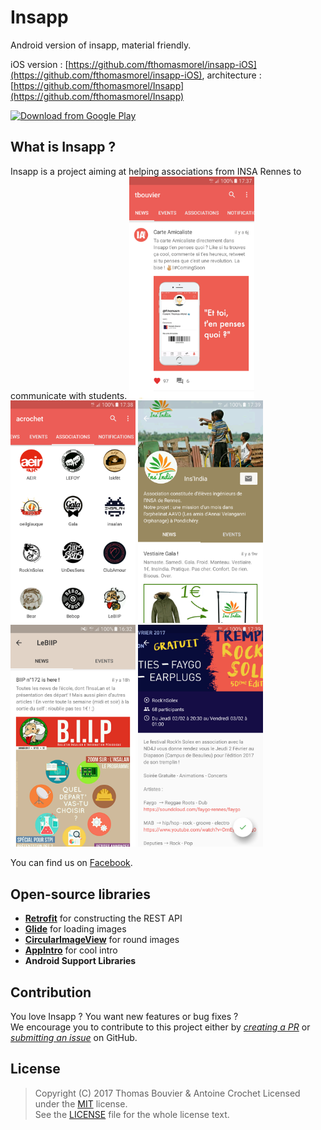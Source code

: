 # Insapp
Android version of insapp, material friendly.

iOS version : [https://github.com/fthomasmorel/insapp-iOS](https://github.com/fthomasmorel/insapp-iOS), architecture : [https://github.com/fthomasmorel/Insapp](https://github.com/fthomasmorel/Insapp)

[<img src="https://play.google.com/intl/en_us/badges/images/generic/en_badge_web_generic.png" 
      alt="Download from Google Play" 
      height="80">](https://play.google.com/store/apps/details?id=fr.insapp.insapp)

## What is Insapp ?

Insapp is a project aiming at helping associations from INSA Rennes to communicate with students.
<img src="/screenshots/1.png?raw=true" width="200">
<img src="/screenshots/2.png?raw=true" width="200">
<img src="/screenshots/3.png?raw=true" width="200">
<img src="/screenshots/4.png?raw=true" width="200">
<img src="/screenshots/5.png?raw=true" width="200">

You can find us on [Facebook](https://www.facebook.com/insapp.crew/).

## Open-source libraries

- [**Retrofit**](https://github.com/square/retrofit) for constructing the REST API
- [**Glide**](https://github.com/bumptech/glide) for loading images
- [**CircularImageView**](https://github.com/hdodenhof/CircleImageView) for round images
- [**AppIntro**](https://github.com/apl-devs/AppIntro) for cool intro
- **Android Support Libraries**

## Contribution

You love Insapp ? You want new features or bug fixes ?  
We encourage you to contribute to this project either by [_creating a PR_](https://github.com/tomatrocho/insapp-android/compare) or [_submitting an issue_](https://github.com/tomatrocho/insapp-android/issues) on GitHub.

## License

> Copyright (C) 2017 Thomas Bouvier & Antoine Crochet
> Licensed under the [MIT](https://en.wikipedia.org/wiki/MIT_License) license.  
> See the [LICENSE](https://github.com/tomatrocho/insapp-android/blob/master/LICENSE) file for the whole license text.
